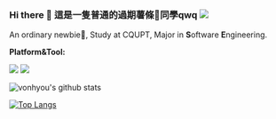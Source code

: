 ### Hi there 👋 這是一隻普通的過期薯條🍟同學qwq [![](https://img.shields.io/twitter/follow/vonhyou)](http://twitter.com/vonhyou)

An ordinary newbie🍟, Study at CQUPT, Major in **S**oftware **E**ngineering.

**Platform&Tool:** 

[![](https://img.shields.io/badge/macOS-Big%20Sur-e94256?style=flat-square&logo=apple&logoColor=ffffff)](https://www.apple.com/macos/big-sur/)
[![](https://img.shields.io/badge/IDE-Visual%20Studio%20Code-007ACC?style=flat-square&logo=Visual-Studio-Code&logoColor=ffffff)](https://code.visualstudio.com/)


![vonhyou's github stats](https://github-readme-stats.vercel.app/api?username=vonhyou&show_icons=true&theme=dracula&count_private=true)

[![Top Langs](https://github-readme-stats.vercel.app/api/top-langs/?username=vonhyou&layout=compact&hide=css,html,scss)](https://github.com/anuraghazra/github-readme-stats)
